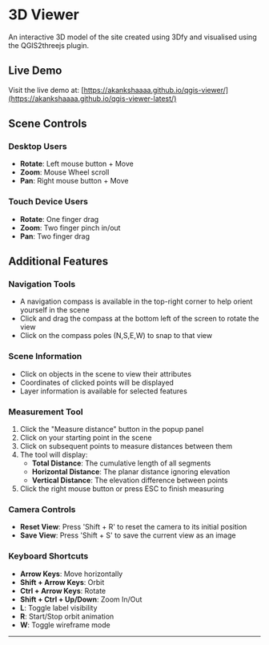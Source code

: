 # 3D Viewer 

An interactive 3D model of the site created using 3Dfy and visualised using the QGIS2threejs plugin.

## Live Demo
Visit the live demo at: [https://akankshaaaa.github.io/qgis-viewer/](https://akankshaaaa.github.io/qgis-viewer-latest/)

## Scene Controls

### Desktop Users
- **Rotate**: Left mouse button + Move
- **Zoom**: Mouse Wheel scroll
- **Pan**: Right mouse button + Move

### Touch Device Users
- **Rotate**: One finger drag
- **Zoom**: Two finger pinch in/out
- **Pan**: Two finger drag

## Additional Features

### Navigation Tools
- A navigation compass is available in the top-right corner to help orient yourself in the scene
- Click and drag the compass at the bottom left of the screen to rotate the view
- Click on the compass poles (N,S,E,W) to snap to that view

### Scene Information
- Click on objects in the scene to view their attributes
- Coordinates of clicked points will be displayed
- Layer information is available for selected features

### Measurement Tool
1. Click the "Measure distance" button in the popup panel
2. Click on your starting point in the scene
3. Click on subsequent points to measure distances between them
4. The tool will display:
   - **Total Distance**: The cumulative length of all segments
   - **Horizontal Distance**: The planar distance ignoring elevation
   - **Vertical Distance**: The elevation difference between points
5. Click the right mouse button or press ESC to finish measuring

### Camera Controls
- **Reset View**: Press 'Shift + R' to reset the camera to its initial position
- **Save View**: Press 'Shift + S' to save the current view as an image

### Keyboard Shortcuts
- **Arrow Keys**: Move horizontally
- **Shift + Arrow Keys**: Orbit
- **Ctrl + Arrow Keys**: Rotate
- **Shift + Ctrl + Up/Down**: Zoom In/Out
- **L**: Toggle label visibility
- **R**: Start/Stop orbit animation
- **W**: Toggle wireframe mode

---
